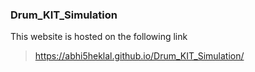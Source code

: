 ### Drum_KIT_Simulation

This website is hosted on the following link
> https://abhi5heklal.github.io/Drum_KIT_Simulation/

